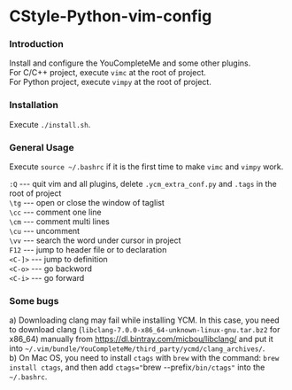 CStyle-Python-vim-config
==========================


### Introduction ###
Install and configure the YouCompleteMe and some other plugins.<br>
For C/C++ project, execute `vimc` at the root of project.<br>
For Python project, execute `vimpy` at the root of project.


### Installation ###
Execute `./install.sh`.<br>


### General Usage ###
Execute `source ~/.bashrc` if it is the first time to make `vimc` and `vimpy` work.

`:Q`    --- quit vim and all plugins, delete `.ycm_extra_conf.py` and `.tags` in the root of project<br>
`\tg`   --- open or close the window of taglist<br>
`\cc`   --- comment one line<br>
`\cm`   --- comment multi lines<br>
`\cu`   --- uncomment<br>
`\vv`   --- search the word under cursor in project<br>
`F12`   --- jump to header file or to declaration<br>
`<C-]>` --- jump to definition<br>
`<C-o>` --- go backword<br>
`<C-i>` --- go forward<br>


### Some bugs ###
a) Downloading clang may fail while installing YCM. In this case, you need to download clang (`libclang-7.0.0-x86_64-unknown-linux-gnu.tar.bz2` for x86_64) manually from https://dl.bintray.com/micbou/libclang/ and put it into `~/.vim/bundle/YouCompleteMe/third_party/ycmd/clang_archives/`.<br>
b) On Mac OS, you need to install `ctags` with `brew` with the command: `brew install ctags`, and then add `ctags="`brew --prefix`/bin/ctags"` into the `~/.bashrc`.
